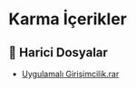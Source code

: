 # Karma İçerikler


<!--Index-->

## 📂 Harici Dosyalar

- [Uygulamalı Girişimcilik.rar](./Uygulamal%C4%B1%20Giri%C5%9Fimcilik.rar)


<!--Index-->

